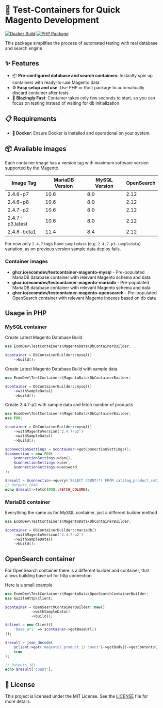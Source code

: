 # 🐳 Test-Containers for Quick Magento Development
[![Docker Build](https://github.com/EcomDev/testcontainer-magento-data/actions/workflows/docker-images.yml/badge.svg)](https://github.com/EcomDev/testcontainer-magento-data/actions/workflows/docker-images.yml)
[![PHP Package](https://github.com/EcomDev/testcontainer-magento-data/actions/workflows/php-package.yml/badge.svg)](https://github.com/EcomDev/testcontainer-magento-data/actions/workflows/php-package.yml)

This package simplifies the process of automated testing with real database and search engine

## ✨ Features

- 📦 **Pre-configured database and search containers**: Instantly spin up containers with ready-to-use Magento data
- ⚙️ **Easy setup and use**: Use PHP or Rust package to automatically discard container after tests
- 🎯 **Blazingly Fast**: Container takes only few seconds to start, so you can focus on testing instead of waiting for db initialization

## 📋 Requirements

- **🐳 Docker**: Ensure Docker is installed and operational on your system.

## 📦 Available images

Each container image has a version tag with maximum software version supported by the Magento. 

| Image Tag       | MariaDB Version | MySQL Version | OpenSearch |
|-----------------|-----------------|---------------|------------|
| 2.4.6-p7        | 10.6            | 8.0           | 2.12       |
| 2.4.6-p8        | 10.6            | 8.0           | 2.12       |
| 2.4.7-p2        | 10.6            | 8.0           | 2.12       |
| 2.4.7-p3,latest | 10.6            | 8.0           | 2.12       |
| 2.4.8-beta1     | 11.4            | 8.4           | 2.12       |

For now only `2.4.7` tags have `sampledata` (e.g. `2.4.7-p3-sampledata`) variation, as on previous version sample data deploy fails.

### Container images
- **ghcr.io/ecomdev/testcontainer-magento-mysql** - Pre-populated MariaDB database container with relevant Magento schema and data
- **ghcr.io/ecomdev/testcontainer-magento-mariadb** - Pre-populated MariaDB database container with relevant Magento schema and data
- **ghcr.io/ecomdev/testcontainer-magento-opensearch** - Pre-populated OpenSearch container with relevant Magento indexes based on db data

## Usage in PHP

### MySQL container 

Create Latest Magento Database Build
```php
use EcomDev\TestContainers\MagentoData\DbContainerBuilder;

$container = DbContainerBuilder::mysql()
    ->build();
```

Create Latest Magento Database Build with sample data
```php
use EcomDev\TestContainers\MagentoData\DbContainerBuilder;

$container = DbContainerBuilder::mysql()
    ->withSampleData()
    ->build();
```

Create 2.4.7-p2 with sample data and fetch number of products
```php
use EcomDev\TestContainers\MagentoData\DbContainerBuilder;
use PDO;

$container = DbContainerBuilder::mysql()
    ->withMagentoVersion('2.4.7-p2')
    ->withSampleData()
    ->build();

$connectionSettings = $container->getConnectionSettings();
$connection = new PDO(
    $connectionSettings->dsn(),
    $connectionSettings->user,
    $connectionSettings->password
);

$result = $connection->query('SELECT COUNT(*) FROM catalog_product_entity');
// Outputs 2040
echo $result->fetch(PDO::FETCH_COLUMN);
```

### MariaDB container
Everything the same as for MySQL container, just a different builder method

```php
use EcomDev\TestContainers\MagentoData\DbContainerBuilder;

$container = DbContainerBuilder::mariadb()
    ->withMagentoVersion('2.4.7-p2')
    ->withSampleData()
    ->build();
```

## OpenSearch container

For OpenSearch container there is a different builder and container, that allows building base url for http connection

Here is a small example

```php
use EcomDev\TestContainers\MagentoData\OpenSearchContainerBuilder;
use GuzzleHttp\Client;

$container = OpenSearchContainerBuilder::new()
            ->withSampleData()
            ->build();

$client = new Client([
    'base_uri' => $container->getBaseUrl()
]);

$result = json_decode(
    $client->get('magento2_product_1/_count')->getBody()->getContents(),
    true
);

// Outputs 181
echo $result['count'];
```

## 📜 License

This project is licensed under the MIT License. See the [LICENSE](LICENSE) file for more details.